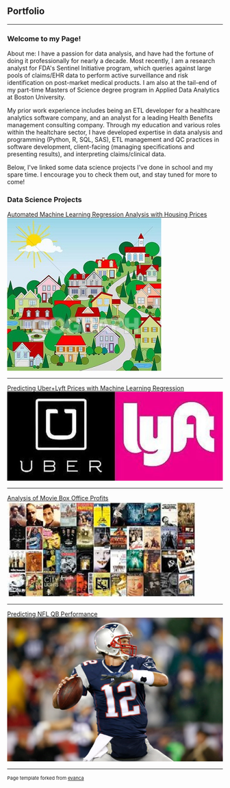 ## Portfolio

---

### Welcome to my Page!

About me: I have a passion for data analysis, and have had the fortune of doing it professionally for nearly a decade. Most recently, I am a research analyst for FDA's Sentinel Initiative program, which queries against large pools of claims/EHR data to perform active surveillance and risk identification on post-market medical products. I am also at the tail-end of my part-time Masters of Science degree program in Applied Data Analytics at Boston University.

My prior work experience includes being an ETL developer for a healthcare analytics software company, and an analyst for a leading Health Benefits management consulting company. Through my education and various roles within the healtchare sector, I have developed expertise in data analysis and programming (Python, R, SQL, SAS), ETL management and QC practices in software development, client-facing (managing specifications and presenting results), and interpreting claims/clinical data.

Below, I've linked some data science projects I've done in school and my spare time. I encourage you to check them out, and stay tuned for more to come!

### Data Science Projects 

[Automated Machine Learning Regression Analysis with Housing Prices](https://github.com/omshapira/Automated_ML_Regression_Analysis/blob/master/README.md)
<img src="images/houses.jpg?raw=true"/>

---

[Predicting Uber+Lyft Prices with Machine Learning Regression](https://github.com/omshapira/Uber_Lyft_Analysis/blob/master/README.md)
<img src="images/uber_lyft.jpg?raw=true"/>

---
[Analysis of Movie Box Office Profits](https://github.com/omshapira/Movie_Analysis_GIT/blob/master/README.md)
<img src="images/movies.jpg?raw=true"/>

---
[Predicting NFL QB Performance](https://github.com/omshapira/NFL_QB_Performance/blob/master/README.md)
<img src="images/tom_brady.jpg?raw=true"/>


---
<p style="font-size:11px">Page template forked from <a href="https://github.com/evanca/quick-portfolio">evanca</a></p>
<!-- Remove above link if you don't want to attibute -->
